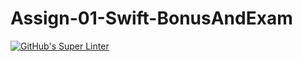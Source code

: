# Assign-01-Swift-BonusAndExam
[![GitHub's Super Linter](https://github.com/ICS4U-Programming-VanN/Assign-01-Swift-BonusAndExam/workflows/GitHub's%20Super%20Linter/badge.svg)](https://github.com/ICS4U-Programming-VanN/Assign-01-Swift-BonusAndExam/actions)
